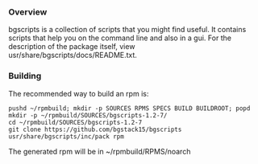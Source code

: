 ### Overview
bgscripts is a collection of scripts that you might find useful.
It contains scripts that help you on the command line and also in a gui.
For the description of the package itself, view usr/share/bgscripts/docs/README.txt.

### Building
The recommended way to build an rpm is:

    pushd ~/rpmbuild; mkdir -p SOURCES RPMS SPECS BUILD BUILDROOT; popd
    mkdir -p ~/rpmbuild/SOURCES/bgscripts-1.2-7/
    cd ~/rpmbuild/SOURCES/bgscripts-1.2-7
    git clone https://github.com/bgstack15/bgscripts
    usr/share/bgscripts/inc/pack rpm

The generated rpm will be in ~/rpmbuild/RPMS/noarch
